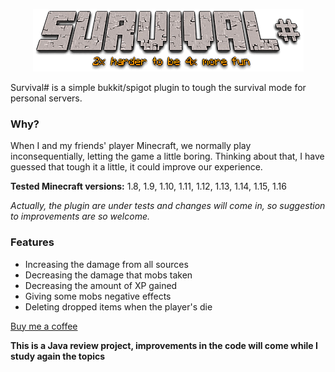 <p align="center">
  <img src="https://github.com/henrybarreto/SurvivalSharp/raw/master/SurvivalSharp.png">
</p>

Survival# is a simple bukkit/spigot plugin to tough the survival mode for personal servers.

### Why?

When I and my friends' player Minecraft, we normally play inconsequentially, letting the game a little boring. Thinking about that, I have guessed that tough it a little, it could improve our experience.

**Tested Minecraft versions:** 1.8, 1.9, 1.10, 1.11, 1.12, 1.13, 1.14, 1.15, 1.16

*Actually, the plugin are under tests and changes will come in, so suggestion to improvements are so welcome.*

### Features

- Increasing the damage from all sources
- Decreasing the damage that mobs taken
- Decreasing the amount of XP gained
- Giving some mobs negative effects
- Deleting dropped items when the player's die

[Buy me a coffee](https://www.buymeacoffee.com/henrybarreto)

**This is a Java review project, improvements in the code will come while I study again the topics**
